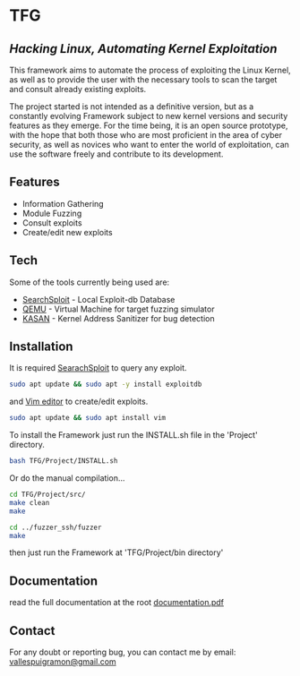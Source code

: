 # TFG
## _Hacking Linux, Automating Kernel Exploitation_

This framework aims to automate the process of exploiting the Linux Kernel, as well as to provide the user with the necessary tools to scan the target and consult already existing exploits.

The project started is not intended as a definitive version, but as a constantly evolving Framework subject to new kernel versions and security features as they emerge. For the time being, it is an open source prototype, with the hope that both those who are most proficient in the area of cyber security, as well as novices who want to enter the world of exploitation, can use the software freely and contribute to its development.

## Features

- Information Gathering
- Module Fuzzing
- Consult exploits
- Create/edit new exploits
 

## Tech

Some of the tools currently being used are:

- [SearchSploit](https://www.exploit-db.com/searchsploit) - Local Exploit-db Database
- [QEMU](https://www.qemu.org/) - Virtual Machine for target fuzzing simulator
- [KASAN](https://www.kernel.org/doc/html/v4.14/dev-tools/kasan.html) - Kernel Address Sanitizer for bug detection

## Installation

It is required [SearachSploit](https://www.exploit-db.com/searchsploit) to query any exploit.
```sh
sudo apt update && sudo apt -y install exploitdb
```
and [Vim editor](https://www.vim.org/) to create/edit exploits.
```sh
sudo apt update && sudo apt install vim
```

To install the Framework just run the INSTALL.sh file in the 'Project' directory.

```sh
bash TFG/Project/INSTALL.sh
```

Or do the manual compilation...

```sh
cd TFG/Project/src/
make clean
make

cd ../fuzzer_ssh/fuzzer
make
```

then just run the Framework at 'TFG/Project/bin directory'


## Documentation
read the full documentation at the root [documentation.pdf](https://github.com/VPRamon/TFG/blob/main/documentation.pdf)

## Contact
For any doubt or reporting bug, you can contact me by email: vallespuigramon@gmail.com

